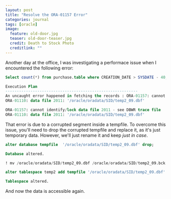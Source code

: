 ```yaml
---
layout: post
title: "Resolve the ORA-01157 Error"
categories: journal
tags: [oracle]
image:
  feature: old-door.jpg
  teaser: old-door-teaser.jpg
  credit: Death to Stock Photo
  creditlink: ""
---
```

Another day at the office, I was investigating a performace issue when I encountered the following error:

``` SQL
Select count(*) from purchase.table where CREATION_DATE > SYSDATE - 40;

Execution Plan
----------------------------------------------------------
An uncaught error happened in fetching the records : ORA-01157: cannot identify/lock data file 2011 - see DBWR trace file
ORA-01110: data file 2011: '/oracle/oradata/SID/temp2_09.dbf'

ORA-01157: cannot identify/lock data file 2011 - see DBWR trace file
ORA-01110: data file 2011: '/oracle/oradata/SID/temp2_09.dbf'
```

That error is due to a corrupted segment inside a tempfile. To overcome this issue, you'll need to drop the corrupted tempfile and replace it, as it's just temporary data. However, we'll just rename it and keep *just in case*.

``` SQL
alter database tempfile  '/oracle/oradata/SID/temp2_09.dbf' drop;

Database altered.

! mv /oracle/oradata/SID/temp2_09.dbf /oracle/oradata/SID/temp2_09.bck

alter tablespace temp2 add tempfile '/oracle/oradata/SID/temp2_09.dbf' size 10M autoextend on;

Tablespace altered.

```

And now the data is accessible again.
